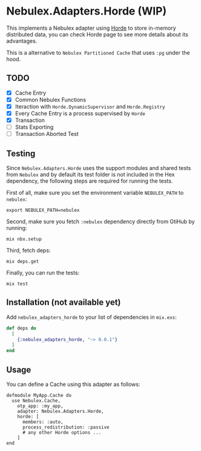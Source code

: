 # Nebulex.Adapters.Horde (WIP)

This implements a Nebulex adapter using [Horde](https://github.com/derekkraan/horde) to store in-memory distributed data, you can check Horde page to see more details about its advantages.

This is a alternative to `Nebulex Partitioned Cache` that uses `:pg` under the hood.


## TODO 

- [x] Cache Entry
- [x] Common Nebulex Functions
- [x] Iteraction with `Horde.DynamicSupervisor` and `Horde.Registry`
- [x] Every Cache Entry is a process supervised by `Horde`
- [x] Transaction
- [ ] Stats Exporting
- [ ] Transaction Aborted Test

## Testing

Since `Nebulex.Adapters.Horde` uses the support modules and shared tests
from `Nebulex` and by default its test folder is not included in the Hex
dependency, the following steps are required for running the tests.

First of all, make sure you set the environment variable `NEBULEX_PATH`
to `nebulex`:

```
export NEBULEX_PATH=nebulex
```

Second, make sure you fetch `:nebulex` dependency directly from GtiHub
by running:

```
mix nbx.setup
```

Third, fetch deps:

```
mix deps.get
```

Finally, you can run the tests:

```
mix test
```

## Installation (not available yet)

Add `nebulex_adapters_horde` to your list of dependencies in `mix.exs`:

```elixir
def deps do
  [
    {:nebulex_adapters_horde, "~> 0.0.1"}
  ]
end
```

## Usage

You can define a Cache using this adapter as follows:

```
defmodule MyApp.Cache do
  use Nebulex.Cache,
    otp_app: :my_app,
    adapter: Nebulex.Adapters.Horde,
    horde: [
      members: :auto,
      process_redistribution: :passive
      # any other Horde options ...
    ]
end
```